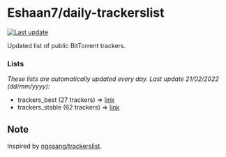 
# Eshaan7/daily-trackerslist 

[![Last update](https://img.shields.io/badge/Last%20update-21/02/2022-blue.svg)](#)

Updated list of public BitTorrent trackers.

### Lists
*These lists are automatically updated every day. Last update 21/02/2022 (_dd/mm/yyyy_):*

* trackers_best (27 trackers) => [link](https://raw.githubusercontent.com/eshaan7/daily-trackerslist/master/trackers_best.txt)
* trackers_stable (62 trackers) => [link](https://raw.githubusercontent.com/eshaan7/daily-trackerslist/master/trackers_stable.txt)

## Note

Inspired by [ngosang/trackerslist](https://github.com/ngosang/trackerslist).
